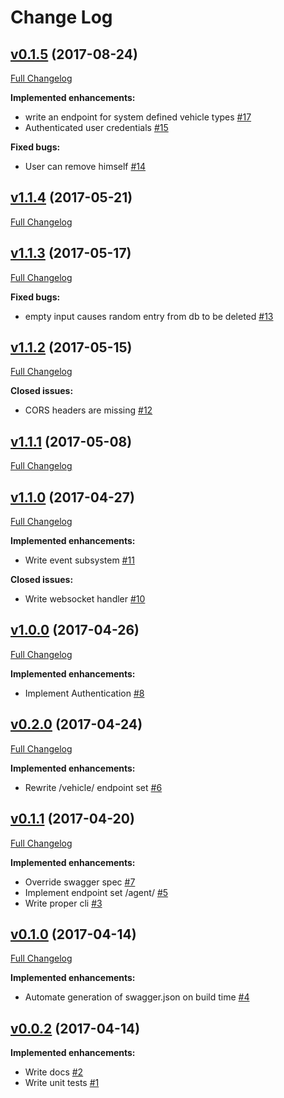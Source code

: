 # Change Log

## [v0.1.5](https://github.com/cad/vehicle-tracker-api/tree/v0.1.5) (2017-08-24)
[Full Changelog](https://github.com/cad/vehicle-tracker-api/compare/v1.1.4...v0.1.5)

**Implemented enhancements:**

- write an endpoint for system defined vehicle types [\#17](https://github.com/cad/vehicle-tracker-api/issues/17)
- Authenticated user credentials [\#15](https://github.com/cad/vehicle-tracker-api/issues/15)

**Fixed bugs:**

- User can remove himself [\#14](https://github.com/cad/vehicle-tracker-api/issues/14)

## [v1.1.4](https://github.com/cad/vehicle-tracker-api/tree/v1.1.4) (2017-05-21)
[Full Changelog](https://github.com/cad/vehicle-tracker-api/compare/v1.1.3...v1.1.4)

## [v1.1.3](https://github.com/cad/vehicle-tracker-api/tree/v1.1.3) (2017-05-17)
[Full Changelog](https://github.com/cad/vehicle-tracker-api/compare/v1.1.2...v1.1.3)

**Fixed bugs:**

- empty input causes random entry from db to be deleted [\#13](https://github.com/cad/vehicle-tracker-api/issues/13)

## [v1.1.2](https://github.com/cad/vehicle-tracker-api/tree/v1.1.2) (2017-05-15)
[Full Changelog](https://github.com/cad/vehicle-tracker-api/compare/v1.1.1...v1.1.2)

**Closed issues:**

- CORS headers are missing [\#12](https://github.com/cad/vehicle-tracker-api/issues/12)

## [v1.1.1](https://github.com/cad/vehicle-tracker-api/tree/v1.1.1) (2017-05-08)
[Full Changelog](https://github.com/cad/vehicle-tracker-api/compare/v1.1.0...v1.1.1)

## [v1.1.0](https://github.com/cad/vehicle-tracker-api/tree/v1.1.0) (2017-04-27)
[Full Changelog](https://github.com/cad/vehicle-tracker-api/compare/v1.0.0...v1.1.0)

**Implemented enhancements:**

- Write event subsystem [\#11](https://github.com/cad/vehicle-tracker-api/issues/11)

**Closed issues:**

- Write websocket handler [\#10](https://github.com/cad/vehicle-tracker-api/issues/10)

## [v1.0.0](https://github.com/cad/vehicle-tracker-api/tree/v1.0.0) (2017-04-26)
[Full Changelog](https://github.com/cad/vehicle-tracker-api/compare/v0.2.0...v1.0.0)

**Implemented enhancements:**

- Implement Authentication [\#8](https://github.com/cad/vehicle-tracker-api/issues/8)

## [v0.2.0](https://github.com/cad/vehicle-tracker-api/tree/v0.2.0) (2017-04-24)
[Full Changelog](https://github.com/cad/vehicle-tracker-api/compare/v0.1.1...v0.2.0)

**Implemented enhancements:**

- Rewrite /vehicle/ endpoint set [\#6](https://github.com/cad/vehicle-tracker-api/issues/6)

## [v0.1.1](https://github.com/cad/vehicle-tracker-api/tree/v0.1.1) (2017-04-20)
[Full Changelog](https://github.com/cad/vehicle-tracker-api/compare/v0.1.0...v0.1.1)

**Implemented enhancements:**

- Override swagger spec [\#7](https://github.com/cad/vehicle-tracker-api/issues/7)
- Implement endpoint set /agent/ [\#5](https://github.com/cad/vehicle-tracker-api/issues/5)
- Write proper cli [\#3](https://github.com/cad/vehicle-tracker-api/issues/3)

## [v0.1.0](https://github.com/cad/vehicle-tracker-api/tree/v0.1.0) (2017-04-14)
[Full Changelog](https://github.com/cad/vehicle-tracker-api/compare/v0.0.2...v0.1.0)

**Implemented enhancements:**

- Automate generation of swagger.json on build time [\#4](https://github.com/cad/vehicle-tracker-api/issues/4)

## [v0.0.2](https://github.com/cad/vehicle-tracker-api/tree/v0.0.2) (2017-04-14)
**Implemented enhancements:**

- Write docs [\#2](https://github.com/cad/vehicle-tracker-api/issues/2)
- Write unit tests [\#1](https://github.com/cad/vehicle-tracker-api/issues/1)
